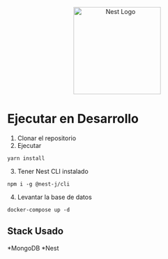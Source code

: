 <p align="center">
  <a href="http://nestjs.com/" target="blank"><img src="https://iili.io/H4W5iZP.md.png" width="200" alt="Nest Logo" /></a>
</p>

# Ejecutar en Desarrollo

1. Clonar el repositorio
2. Ejecutar

```
yarn install
```

3. Tener Nest CLI instalado

```
npm i -g @nest-j/cli
```

4. Levantar la base de datos

```
docker-compose up -d
```

## Stack Usado

*MongoDB
*Nest
